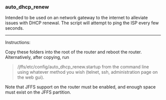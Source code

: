 ### auto_dhcp_renew

Intended to be used on an network gateway to the internet to alleviate issues with DHCP renewal. The script will attempt to ping the ISP every few seconds.

---

Instructions:

Copy these folders into the root of the router and reboot the router. Alternatively, after copying, run
>/jffs/etc/config/auto_dhcp_renew.startup
from the command line using whatever method you wish (telnet, ssh, administration page on the web gui).

Note that JFFS support on the router must be enabled, and enough space must exist on the JFFS partition.